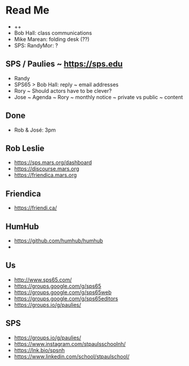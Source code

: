 # Read Me

* ++
* Bob Hall: class communications
* Mike Marean: folding desk (??)
* SPS: RandyMor: ?

## SPS / Paulies ~ <a href="https://sps.edu">https://sps.edu</a>

* Randy
* SPS65 &gt; Bob Hall: reply ~ email addresses
* Rory ~ Should actors have to be clever?
* Jose ~ Agenda ~ Rory ~ monthly notice ~ private vs public ~ content

## Done

* Rob &amp; José: 3pm


## Rob Leslie

* https://sps.mars.org/dashboard
* https://discourse.mars.org
* https://friendica.mars.org

## Friendica

* https://friendi.ca/

## HumHub

* https://github.com/humhub/humhub
*

## Us

* http://www.sps65.com/
* https://groups.google.com/g/sps65
* https://groups.google.com/g/sps65web
* https://groups.google.com/g/sps65editors
* https://groups.io/g/paulies/

## SPS

* https://groups.io/g/paulies/
* https://www.instagram.com/stpaulsschoolnh/
* https://lnk.bio/spsnh
* https://www.linkedin.com/school/stpaulschool/
